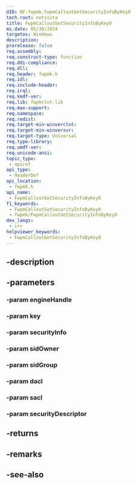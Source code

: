 ```yaml
---
UID: NF:fwpmk.FwpmCalloutGetSecurityInfoByKey0
tech.root: netvista
title: FwpmCalloutGetSecurityInfoByKey0
ms.date: 05/30/2024
targetos: Windows
description: 
prerelease: false
req.assembly: 
req.construct-type: function
req.ddi-compliance: 
req.dll: 
req.header: fwpmk.h
req.idl: 
req.include-header: 
req.irql: 
req.kmdf-ver: 
req.lib: fwpkclnt.lib
req.max-support: 
req.namespace: 
req.redist: 
req.target-min-winverclnt: 
req.target-min-winversvr: 
req.target-type: Universal
req.type-library: 
req.umdf-ver: 
req.unicode-ansi: 
topic_type:
 - apiref
api_type:
 - HeaderDef
api_location:
 - fwpmk.h
api_name:
 - FwpmCalloutGetSecurityInfoByKey0
f1_keywords:
 - FwpmCalloutGetSecurityInfoByKey0
 - fwpmk/FwpmCalloutGetSecurityInfoByKey0
dev_langs:
 - c++
helpviewer_keywords:
 - FwpmCalloutGetSecurityInfoByKey0
---
```


## -description

## -parameters

### -param engineHandle

### -param key

### -param securityInfo

### -param sidOwner

### -param sidGroup

### -param dacl

### -param sacl

### -param securityDescriptor

## -returns

## -remarks

## -see-also


